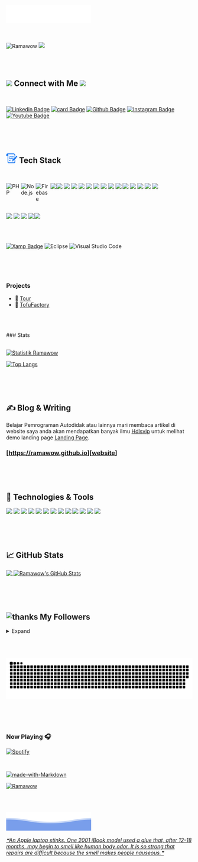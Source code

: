 ![Ramawow](https://raw.githubusercontent.com/Ramawow/Ramawow/main/top_wave2.svg)

<br>
<br>


<img src="https://readme-typing-svg.herokuapp.com?font=Kaushan+Script&size=50&duration=3800&color=447FF7&background=FFFFFF00&center=true&vCenter=true&width=650&height=55&lines=Hey!+It's+Ramawow+%F0%9F%91%8B%F0%9F%8F%BB;I+am+a+Software+Developer+%F0%9F%91%A9%F0%9F%8F%BB%E2%80%8D%F0%9F%92%BB;I+am+a+Designer+%F0%9F%91%A9%F0%9F%8F%BB%E2%80%8D%F0%9F%92%BB;I+am+a+Freelancer+%F0%9F%91%A9%F0%9F%8F%BB%E2%80%8D%F0%9F%92%BB;I+am+a+Video+Editors+%F0%9F%91%A9%F0%9F%8F%BB%E2%80%8D%F0%9F%92%BB;I+am+from+Indonesia+%F0%9F%91%8B%F0%9F%8F%BB;" alt="Ramawow" width="950" height="90">

<img src="https://user-images.githubusercontent.com/73097560/115834477-dbab4500-a447-11eb-908a-139a6edaec5c.gif">  
<br>
<br>
<br>
<img src="https://www.animatedimages.org/data/media/562/animated-line-image-0184.gif" width="100%" height="1"/>

## <img src="https://raw.githubusercontent.com/Ramawow/Ramawow.github.io/master/img/R.ico" width="30"> Connect with Me <img src="https://www.animatedimages.org/data/media/56/animated-computer-image-0077.gif" width="50" height=""></img>

<br>

[![Linkedin Badge](https://img.shields.io/badge/-LinkedIn-blue?style=social-square&logo=Linkedin&logoColor=white&link=https://www.linkedin.com/in/rama-dhan/)](https://www.linkedin.com/in/rama-dhan/)
[![card Badge](https://img.shields.io/badge/ProtonMail-8B89CC?style=social-square&logo=protonmail&logoColor=white)](mailto:rmt0276@gmail.com)
[![Github Badge](https://img.shields.io/badge/-Github-000?style=social-square&logo=Github&logoColor=white&link=https://github.com/ramawow)](https://github.com/Ramawow)
[![Instagram Badge](https://img.shields.io/badge/-Instagram-red?style=social-square&logo=Instagram&logoColor=white&link=https://instagram.com/muhammadramadhantaufiq)](https://instagram.com/muhammadramadhantaufiq)
[![Youtube Badge](https://img.shields.io/youtube/channel/subscribers/UC6DRs2WBcTosEKqLUbgu5xA?color=%23ff0000&label=Ad%20Follow&logo=youtube&logoColor=%23ffffff&style=for-the-badge)](https://www.youtube.com/channel/UCzinBrdKGXhaxjkkw8QmOBw)


<br> <br>
<img src="https://www.animatedimages.org/data/media/562/animated-line-image-0429.gif" width="100%" height="2,5"/>
<br>
## <img src="https://github.com/MGBrave/certificados/blob/main/certificados/logomgg/lista.png" width="30"> Tech Stack  
<br>

<img src="https://cdn.jsdelivr.net/gh/devicons/devicon/icons/html5/html5-plain-wordmark.svg" width= "40"/><img src="https://cdn.jsdelivr.net/gh/devicons/devicon/icons/css3/css3-original-wordmark.svg" width= "40"/>  <img src="https://cdn.jsdelivr.net/gh/devicons/devicon/icons/sass/sass-original.svg" width= "40"/>  <img src="https://cdn.jsdelivr.net/gh/devicons/devicon/icons/javascript/javascript-original.svg" width= "40"/>  <img src="https://cdn.jsdelivr.net/gh/devicons/devicon/icons/java/java-original-wordmark.svg" width= "40"/>  <img src="https://cdn.jsdelivr.net/gh/devicons/devicon/icons/markdown/markdown-original.svg" width= "40"/> <img src="https://cdn.jsdelivr.net/gh/devicons/devicon/icons/bootstrap/bootstrap-original-wordmark.svg" width= "40"/> <img src="https://cdn.jsdelivr.net/gh/devicons/devicon/icons/angularjs/angularjs-original.svg" width= "40"/>  <img src="https://cdn.jsdelivr.net/gh/devicons/devicon/icons/nodejs/nodejs-original.svg" width= "40"/>  <img src="https://cdn.jsdelivr.net/gh/devicons/devicon/icons/mysql/mysql-original.svg" width= "40"/>  <img src="https://cdn.jsdelivr.net/gh/devicons/devicon/icons/spring/spring-original.svg" width= "40"/>  <img src="https://cdn.jsdelivr.net/gh/devicons/devicon/icons/jquery/jquery-plain-wordmark.svg"  width= "40"/> <img src="https://cdn.jsdelivr.net/gh/devicons/devicon/icons/git/git-original.svg" width= "40"/> <img src="https://cdn.jsdelivr.net/gh/devicons/devicon/icons/github/github-original.svg"  width= "40"/> <img src="https://cdn.jsdelivr.net/gh/devicons/devicon/icons/react/react-original-wordmark.svg"  width= "40" />
<img align="left" alt="PHP" width="40px" src="https://cdn.iconscout.com/icon/free/png-256/php-99-1175127.png"/>
<img align="left" alt="Node.js" width="40px" src="https://cdn.iconscout.com/icon/free/png-256/node-dot-js-3628953-3030178.png" />
<img align="left" alt="Firebase" width="40px" src="https://cdn.iconscout.com/icon/free/png-256/firebase-1-282796.png" />          
          
           
  <br>        
  <br>         
          
 
 
<img src="https://cdn.jsdelivr.net/gh/devicons/devicon/icons/gimp/gimp-original-wordmark.svg" width= "30" /> <img src="https://cdn.jsdelivr.net/gh/devicons/devicon/icons/intellij/intellij-original.svg" width= "30" />  <img src="https://cdn.iconscout.com/icon/free/png-256/visual-studio-code-3251603-2724650.png" width= "30"/> <img src="https://cdn.jsdelivr.net/gh/devicons/devicon/icons/figma/figma-original.svg" width= "30"/><img src="https://raw.githubusercontent.com/martageraldo/awesome-badges/f2e698d53e403180c7d390f97745e3e794ada8aa/img/inkscape.svg" width= "30"/>

<br>

<br>



[![Xamp Badge](https://img.shields.io/badge/Xampp-F37623?style=social-square&logo=xampp&logoColor=white)]()
![Eclipse](https://img.shields.io/badge/Eclipse-FE7A16.svg?style=social-square&logo=Eclipse&logoColor=white)
![Visual Studio Code](https://img.shields.io/badge/visual_studio-code-%23575757.svg?style=social-square&logo=visual-studio-code&logoColor=important)



<br>
<img src="https://www.animatedimages.org/data/media/562/animated-line-image-0429.gif" width="100%" height="2,5"/>

<br>
<br>

### Projects
- 💬 [Tour][app1]
- 🧈 [TofuFactory][app2]

<br>
<img src="https://www.animatedimages.org/data/media/562/animated-line-image-0429.gif" width="100%" height="2,5"/>

<br>
<br>
### Stats

<br/>
<br/>

[![Statistik Ramawow](https://github-readme-stats.vercel.app/api?username=Ramawow&theme=github_dark&hide=contribs,commits&show_icons=true&custom_title=Statistik%20zonemedia)](https://github.com/Ramawow)

[![Top Langs](https://github-readme-stats.vercel.app/api/top-langs/?username=Ramawow&theme=github_dark&exclude_repo=font-awesome-pro&custom_title=Bahasa%20Yang%20Sering%20Digunakan)](https://github.com/Ramawow)

[app1]: https://ramawow.github.io/Wisata-Selo
[app2]: https://tahupakgi.abye.dev
[website]: https://ramawow.github.io

<br>
<img src="https://www.animatedimages.org/data/media/562/animated-line-image-0429.gif" width="100%" height="2,5"/>

<br>
<br>

## &#x270d; Blog & Writing

Belajar Pemrograman Autodidak atau lainnya mari membaca artikel di website saya anda akan mendapatkan banyak ilmu [Hdlsvip](https://www.samuelpasaribu.com) untuk melihat demo landing page [Landing Page](https://www.samuelpasaribu.com).
### [https://ramawow.github.io][website]

<br>
<img src="https://www.animatedimages.org/data/media/562/animated-line-image-0429.gif" width="100%" height="2,5"/>

<br>
<br>

## 🔧 Technologies & Tools
![](https://img.shields.io/badge/OS-Linux-informational?style=flat&logo=linux&logoColor=white&color=2bbc8a)
![](https://img.shields.io/badge/Editor-IntelliJ_IDEA-informational?style=flat&logo=intellij-idea&logoColor=white&color=2bbc8a)
![](https://img.shields.io/badge/Code-Python-informational?style=flat&logo=python&logoColor=white&color=2bbc8a)
![](https://img.shields.io/badge/Code-JavaScript-informational?style=flat&logo=javascript&logoColor=white&color=2bbc8a)
![](https://img.shields.io/badge/Code-Golang-informational?style=flat&logo=go&logoColor=white&color=2bbc8a)
![](https://img.shields.io/badge/Code-Make-informational?style=flat&logo=cmake&logoColor=white&color=2bbc8a)
![](https://img.shields.io/badge/Code-Vue-informational?style=flat&logo=vue.js&logoColor=white&color=2bbc8a)
![](https://img.shields.io/badge/Shell-Bash-informational?style=flat&logo=gnu-bash&logoColor=white&color=2bbc8a)
![](https://img.shields.io/badge/Tools-PostgreSQL-informational?style=flat&logo=postgresql&logoColor=white&color=2bbc8a)
![](https://img.shields.io/badge/Tools-Docker-informational?style=flat&logo=docker&logoColor=white&color=2bbc8a)
![](https://img.shields.io/badge/Tools-Kubernetes-informational?style=flat&logo=kubernetes&logoColor=white&color=2bbc8a)
![](https://img.shields.io/badge/Tools-Red_Hat_OpenShift-informational?style=flat&logo=red-hat-open-shift&logoColor=white&color=2bbc8a)
![](https://img.shields.io/badge/Cloud-Digital_Ocean-informational?style=flat&logo=digitalocean&logoColor=white&color=2bbc8a)

<br>
<img src="https://www.animatedimages.org/data/media/562/animated-line-image-0429.gif" width="100%" height="2,5"/>

<br>
<br>

## &#x1f4c8; GitHub Stats

<a href="https://github.com/Ramawow/Ramawow">
  <img align="center" src="https://github-readme-stats.vercel.app/api/top-langs/?username=Ramawow&hide=java,html&title_color=ffffff&text_color=c9cacc&icon_color=2bbc8a&bg_color=1d1f21" />
</a>
<a href="https://github.com/Ramawow/Ramawow">
  <img align="center" src="https://github-readme-stats.vercel.app/api?username=Ramawow&show_icons=true&line_height=27&count_private=true&title_color=ffffff&text_color=c9cacc&icon_color=2bbc8a&bg_color=1d1f21" alt="Ramawow's GitHub Stats" />
</a>

<br/>
<br/>

<img src="https://www.animatedimages.org/data/media/562/animated-line-image-0429.gif" width="100%" height="1"/>


<br>
<br>


<br>



## <img src="https://www.animatedimages.org/data/media/466/animated-thank-you-image-0156.gif" width="60px;" height="60px" alt="thanks"/>  My Followers

<details>
<summary>Expand</summary>

<br>
<img src="https://www.animatedimages.org/data/media/562/animated-line-image-0370.gif" width="100%" height="5px"></img>

<br>
<br>

<!--START_SECTION:top-followers-->
<table>
  <tr>
    <td align="center">
      <a href="https://github.com/Arsybai">
        <img src="https://avatars.githubusercontent.com/u/33319709?v=4" width="50px;" alt="arsybai"/>
      </a>
      <br />
      <a href="https://github.com/Arsybai">arsybai</a>
    </td>
    <td align="center">
      <a href="https://github.com/R4m4w0w">
        <img src="https://avatars.githubusercontent.com/u/129609672?v=4" width="50px;" alt="r4m4wow"/>
      </a>
      <br />
      <a href="https://github.com/R4m4w0w">rama</a>
    </td>
    <td align="center">
      <a hrefhttps://github.com/faridkinyobi">
        <img src="https://avatars.githubusercontent.com/u/113663696?v=4" width="50px;" alt="faridkinyobi"/>
      </a>
      <br />
      <a href="https://github.com/faridkinyobi">faridkinyobi</a>
    </td>
    <td align="center">
      <a href="https://github.com/Kvrooo">
        <img src="https://avatars.githubusercontent.com/u/111233993?v=4" width="50px;" alt="kvrooo"/>
      </a>
      <br />
      <a href="https://github.com/Kvrooo">rian</a>
    </td>
    <td align="center">
      <a href="https://github.com/deatyity">
        <img src="https://avatars.githubusercontent.com/u/111192602?v=4" width="50px;" alt="deatyity"/>
      </a>
      <br />
      <a href="https://github.com/deatyity">Nadea</a>
    </td>
    
  </tr>
   <!--
    **********************
     -->
</table>
<img src="https://www.animatedimages.org/data/media/562/animated-line-image-0370.gif" width="100%" height="5px"/>

</details>
<!--END_SECTION:top-followers-->

<img src="https://www.animatedimages.org/data/media/562/animated-line-image-0429.gif" width="100%" height="2,5"/>

<br>
<br>


 

<br>


![Snake animation](https://raw.githubusercontent.com/Envoy-VC/Envoy-VC/output/github-contribution-grid-snake.svg)

<br>




<br>

<img src="https://www.animatedimages.org/data/media/562/animated-line-image-0184.gif" width="100%" height="2,5"/>

<br>

### Now Playing 🎧

[![Spotify](https://github-readme-remake.vercel.app/api/spotify)](https://open.spotify.com/playlist/1vB47FRDNhBzSLXiYHe11J)
<br/>

<img src="https://www.animatedimages.org/data/media/562/animated-line-image-0184.gif" width="100%" height="2,5"/>

<br>

[![made-with-Markdown](https://img.shields.io/badge/Made%20with-Markdown-0078D4.svg)](http://commonmark.org) 
                                                
[![Ramawow](https://img.shields.io/badge/-Github-000?style=social-square&logo=Github&logoColor=white&link=https://github.com/Ramawow)](https://ramawow.github.io)


<br/>
<br/>

![Ramawow](https://raw.githubusercontent.com/Ramawow/Ramawow/main/bottom_header.svg)


<a href="https://github.com/marketplace/actions/quote-readme">
<!--STARTS_HERE_QUOTE_README-->
<i>❝An Apple laptop stinks. One 2001 iBook model used a glue that, after 12-18 months, may begin to smell like human body odor. It is so strong that repairs are difficult because the smell makes people nauseous.❞</i>
<!--ENDS_HERE_QUOTE_README-->
 </a>
